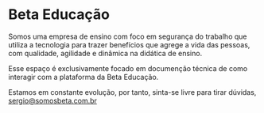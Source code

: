 # Beta Educação

Somos uma empresa de ensino com foco em segurança do trabalho que utiliza a tecnologia para trazer benefícios que agrege a vida das pessoas, com qualidade, agilidade e dinâmica na didática de ensino.

Esse espaço é exclusivamente focado em documenção técnica de como interagir com a plataforma da Beta Educação.

Estamos em constante evolução, por tanto, sinta-se livre para tirar dúvidas, sergio@somosbeta.com.br
